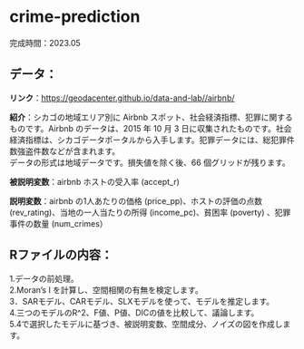 # crime-prediction

完成時間：2023.05

## データ：
**リンク**：https://geodacenter.github.io/data-and-lab//airbnb/

**紹介**：シカゴの地域エリア別に Airbnb スポット、社会経済指標、犯罪に関するものです。Airbnb のデータは、2015 年 10 月 3 日に収集されたものです。社会経済指標は、シカゴデータポータルから入手します。犯罪データには、総犯罪件数強盗件数などが含まれます。  
データの形式は地域データです。損失値を除く後、66 個グリッドが残ります。

**被説明変数**：airbnb ホストの受入率 (accept_r)

**説明変数**：airbnb の1人あたりの価格 (price_pp)、ホストの評価の点数 (rev_rating)、当地の一人当たりの所得 (income_pc)、貧困率 (poverty) 、犯罪事件の数量 (num_crimes）

## Rファイルの内容：  
1.データの前処理。  
2.Moran’s I を計算し、空間相関の有無を検定します。  
3．SARモデル、CARモデル、SLXモデルを使って、モデルを推定します。  
4.三つのモデルのR^2、F値、P値、DICの値を比較して、議論します。  
5.4で選択したモデルに基づき、被説明変数、空間成分、ノイズの図を作成します。

